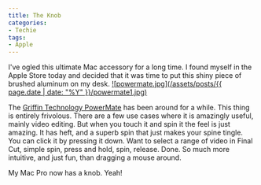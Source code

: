 ```yaml
---
title: The Knob
categories:
- Techie
tags:
- Apple
---
```


I've ogled this ultimate Mac accessory for a long time. I found myself in the Apple Store today and decided that it was time to put this shiny piece of brushed aluminum on my desk.
[![powermate.jpg](/assets/posts/{{ page.date | date: "%Y" }}/powermate1.jpg)](http://www.griffintechnology.com/products/powermate/)

The [Griffin Technology PowerMate](http://www.griffintechnology.com/products/powermate/) has been around for a while. This thing is entirely frivolous. There are a few use cases where it is amazingly useful, mainly video editing. But when you touch it and spin it the feel is just amazing. It has heft, and a superb spin that just makes your spine tingle. You can click it by pressing it down. Want to select a range of video in Final Cut, simple spin, press and hold, spin, release. Done. So much more intuitive, and just fun, than dragging a mouse around.

My Mac Pro now has a knob. Yeah!
